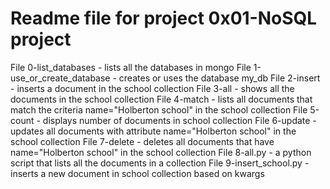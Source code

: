 # Readme file for project 0x01-NoSQL project

File 0-list_databases - lists all the databases in mongo
File 1-use_or_create_database - creates or uses the database my_db
File 2-insert - inserts a document in the school collection
File 3-all - shows all the documents in the school collection
File 4-match - lists all documents that match the criteria name="Holberton school" in the school collection
File 5-count - displays number of documents in school collection
File 6-update - updates all documents with attribute name="Holberton school" in the school collection
File 7-delete - deletes all documents that have name="Holberton school" in the school collection
File 8-all.py - a python script that lists all the documents in a collection
File 9-insert_school.py - inserts a new document in school collection based on kwargs
